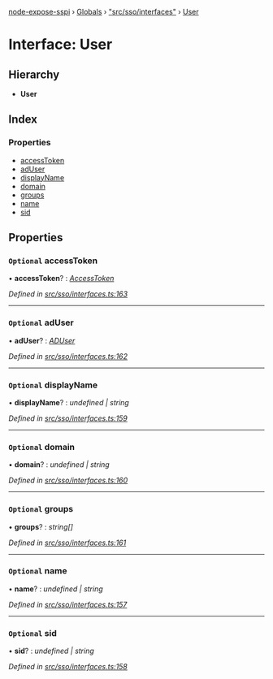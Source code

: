 [node-expose-sspi](../README.md) › [Globals](../globals.md) › ["src/sso/interfaces"](../modules/_src_sso_interfaces_.md) › [User](_src_sso_interfaces_.user.md)

# Interface: User

## Hierarchy

* **User**

## Index

### Properties

* [accessToken](_src_sso_interfaces_.user.md#optional-accesstoken)
* [adUser](_src_sso_interfaces_.user.md#optional-aduser)
* [displayName](_src_sso_interfaces_.user.md#optional-displayname)
* [domain](_src_sso_interfaces_.user.md#optional-domain)
* [groups](_src_sso_interfaces_.user.md#optional-groups)
* [name](_src_sso_interfaces_.user.md#optional-name)
* [sid](_src_sso_interfaces_.user.md#optional-sid)

## Properties

### `Optional` accessToken

• **accessToken**? : *[AccessToken](../modules/_lib_user_d_.md#accesstoken)*

*Defined in [src/sso/interfaces.ts:163](https://github.com/jlguenego/node-expose-sspi/blob/7ca1305/src/sso/interfaces.ts#L163)*

___

### `Optional` adUser

• **adUser**? : *[ADUser](_src_sso_interfaces_.aduser.md)*

*Defined in [src/sso/interfaces.ts:162](https://github.com/jlguenego/node-expose-sspi/blob/7ca1305/src/sso/interfaces.ts#L162)*

___

### `Optional` displayName

• **displayName**? : *undefined | string*

*Defined in [src/sso/interfaces.ts:159](https://github.com/jlguenego/node-expose-sspi/blob/7ca1305/src/sso/interfaces.ts#L159)*

___

### `Optional` domain

• **domain**? : *undefined | string*

*Defined in [src/sso/interfaces.ts:160](https://github.com/jlguenego/node-expose-sspi/blob/7ca1305/src/sso/interfaces.ts#L160)*

___

### `Optional` groups

• **groups**? : *string[]*

*Defined in [src/sso/interfaces.ts:161](https://github.com/jlguenego/node-expose-sspi/blob/7ca1305/src/sso/interfaces.ts#L161)*

___

### `Optional` name

• **name**? : *undefined | string*

*Defined in [src/sso/interfaces.ts:157](https://github.com/jlguenego/node-expose-sspi/blob/7ca1305/src/sso/interfaces.ts#L157)*

___

### `Optional` sid

• **sid**? : *undefined | string*

*Defined in [src/sso/interfaces.ts:158](https://github.com/jlguenego/node-expose-sspi/blob/7ca1305/src/sso/interfaces.ts#L158)*
